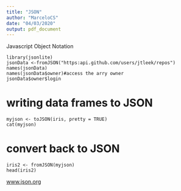 ```yaml
---
title: "JSON"
author: "MarceloCS"
date: "04/03/2020"
output: pdf_document
---
```

Javascript Object Notation

```{r}
library(jsonlite)
jsonData <-fromJSON("https:api.github.com/users/jtleek/repos")
names(jsonData)
names(jsonData$owner)#access the arry owner
jsonData$owner$login
```

# writing data frames to JSON

```{r}
myjson <- toJSON(iris, pretty = TRUE)
cat(myjson)
```

# convert back to JSON

```{r}
iris2 <- fromJSON(myjson)
head(iris2)
```
www.json.org
